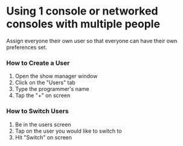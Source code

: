 <!--
	TODO:
	- Make title shorter
-->

# Using 1 console or networked consoles with multiple people

Assign everyone their own user so that everyone can have their own preferences set.

### How to Create a User
1. Open the show manager window
2. Click on the "Users" tab
3. Type the programmer's name
4. Tap the "+" on screen

### How to Switch Users
1. Be in the users screen
2. Tap on the user you would like to switch to
3. Hit "Switch" on screen
